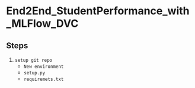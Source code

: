 # End2End_StudentPerformance_with_MLFlow_DVC


## Steps 


1. `setup git repo`
    - `New environment`
    - `setup.py`
    - `requiremets.txt`

